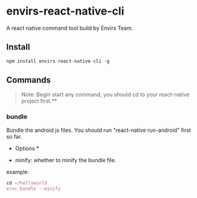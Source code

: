 # envirs-react-native-cli

A react native command tool build by Envirs Team.

## Install

```javascript
npm install envirs-react-native-cli -g
```

## Commands

> Note: Begin start any command, you should cd to your react-native project first.**

### bundle

Bundle the android js files.  You should run "react-native run-android" first so far.

* Options *

+ minify: whether to minify the bundle file.

example:

```javascript
cd ~/helloworld
ernc bundle --minify
```